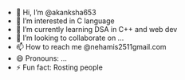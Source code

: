 - 👋 Hi, I’m @akanksha653
- 👀 I’m interested in C language 
- 🌱 I’m currently learning DSA in C++
  and web dev 
- 💞️ I’m looking to collaborate on ...
- 📫 How to reach me @nehamis2511gmail.com
- 😄 Pronouns: ...
- ⚡ Fun fact: Rosting people

<!---
akanksha653/akanksha653 is a ✨ special ✨ repository because its `README.md` (this file) appears on your GitHub profile.
You can click the Preview link to take a look at your changes.
--->
